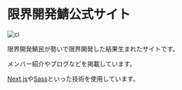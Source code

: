 # 限界開発鯖公式サイト

![ci](https://github.com/approvers/approvers.github.io/workflows/ci/badge.svg)

限界開発鯖民が勢いで限界開発した結果生まれたサイトです。

メンバー紹介やブログなどを掲載しています。

[Next.js](https://nextjs.org/)や[Sass](https://sass-lang.com/)といった技術を使用しています。
